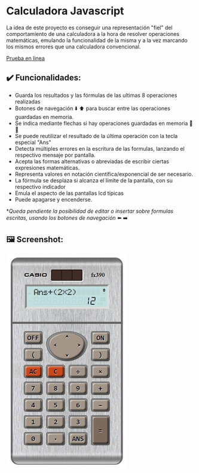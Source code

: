 # Calculadora Javascript

La idea de este proyecto es conseguir una representación "fiel" del comportamiento de una calculadora a la hora de resolver operaciones matemáticas, emulando la funcionalidad de la misma y a la vez marcando los mismos errores que una calculadora convencional.

[Prueba en linea](https://erme07.github.io/calculadora/)


## :heavy_check_mark: Funcionalidades:

* Guarda los resultados y las fórmulas de las ultimas 8 operaciones realizadas
* Botones de navegación ⬇️ ⬆️ para buscar entre las operaciones guardadas en memoria.
* Se indica mediante flechas si hay operaciones guardadas en memoria 🔽 🔼
* Se puede reutilizar el resultado de la última operación con la tecla especial "Ans"
* Detecta múltiples errores en la escritura de las formulas, lanzando el respectivo mensaje por pantalla.
* Acepta las formas alternativas o abreviadas de escribir ciertas expresiones matemáticas.
* Representa valores en notación científica/exponencial de ser necesario.
* La fórmula se desplaza si alcanza el límite de la pantalla, con su respectivo indicador
* Emula el aspecto de las pantallas lcd típicas
* Puede apagarse y encenderse.

**Queda pendiente la posibilidad de editar o insertar sobre formulas escritas, usando los botones de navegación* :arrow_left: :arrow_right:

## :framed_picture: Screenshot:
![Calculadora](Preview.jpg)

